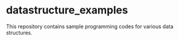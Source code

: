 # datastructure_examples
This repository contains sample programming codes for various data structures.
